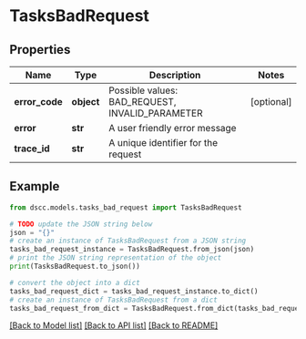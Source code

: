 # TasksBadRequest


## Properties

Name | Type | Description | Notes
------------ | ------------- | ------------- | -------------
**error_code** | **object** | Possible values: BAD_REQUEST, INVALID_PARAMETER | [optional] 
**error** | **str** | A user friendly error message | 
**trace_id** | **str** | A unique identifier for the request | 

## Example

```python
from dscc.models.tasks_bad_request import TasksBadRequest

# TODO update the JSON string below
json = "{}"
# create an instance of TasksBadRequest from a JSON string
tasks_bad_request_instance = TasksBadRequest.from_json(json)
# print the JSON string representation of the object
print(TasksBadRequest.to_json())

# convert the object into a dict
tasks_bad_request_dict = tasks_bad_request_instance.to_dict()
# create an instance of TasksBadRequest from a dict
tasks_bad_request_from_dict = TasksBadRequest.from_dict(tasks_bad_request_dict)
```
[[Back to Model list]](../README.md#documentation-for-models) [[Back to API list]](../README.md#documentation-for-api-endpoints) [[Back to README]](../README.md)


